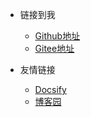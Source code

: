 <!-- _navbar.md -->

* 链接到我
  * [Github地址](https://github.com/uzto)
  * [Gitee地址](https://gitee.com/upy)


* 友情链接
  * [Docsify](https://docsify.js.org/#/)
  * [博客园](https://www.cnblogs.com/)